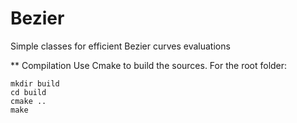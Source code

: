 # Bezier
Simple classes for efficient Bezier curves evaluations

** Compilation
Use Cmake to build the sources. For the root folder:

    mkdir build
    cd build
    cmake ..
    make

